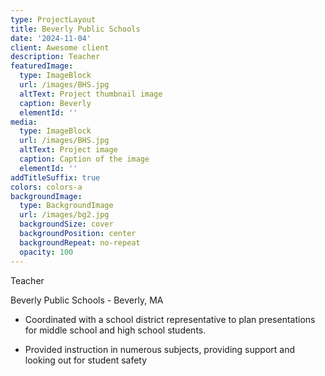 ```yaml
---
type: ProjectLayout
title: Beverly Public Schools
date: '2024-11-04'
client: Awesome client
description: Teacher
featuredImage:
  type: ImageBlock
  url: /images/BHS.jpg
  altText: Project thumbnail image
  caption: Beverly
  elementId: ''
media:
  type: ImageBlock
  url: /images/BHS.jpg
  altText: Project image
  caption: Caption of the image
  elementId: ''
addTitleSuffix: true
colors: colors-a
backgroundImage:
  type: BackgroundImage
  url: /images/bg2.jpg
  backgroundSize: cover
  backgroundPosition: center
  backgroundRepeat: no-repeat
  opacity: 100
---
```

Teacher

Beverly Public Schools - Beverly, MA

*   Coordinated with a school district representative to plan presentations for middle school and high school students. 

*   Provided instruction in numerous subjects, providing support and looking out for student safety 


